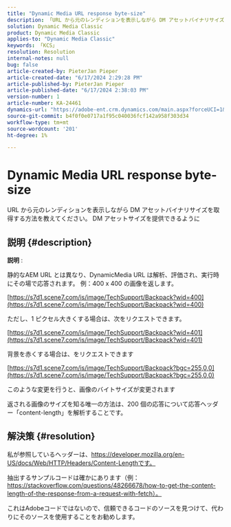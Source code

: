 ```yaml
---
title: "Dynamic Media URL response byte-size"
description: 「URL から元のレンディションを表示しながら DM アセットバイナリサイズを取得する方法を教えてください。 DM アセットサイズを提供できるように」
solution: Dynamic Media Classic
product: Dynamic Media Classic
applies-to: "Dynamic Media Classic"
keywords: 「KCS」
resolution: Resolution
internal-notes: null
bug: false
article-created-by: PieterJan Pieper
article-created-date: "6/17/2024 2:29:28 PM"
article-published-by: PieterJan Pieper
article-published-date: "6/17/2024 2:38:03 PM"
version-number: 1
article-number: KA-24461
dynamics-url: "https://adobe-ent.crm.dynamics.com/main.aspx?forceUCI=1&pagetype=entityrecord&etn=knowledgearticle&id=0e2507ff-b52c-ef11-840b-000d3a37eaf2"
source-git-commit: b4f0f0e0717a1f95c040036fcf142a958f303d34
workflow-type: tm+mt
source-wordcount: '201'
ht-degree: 1%

---
```


# Dynamic Media URL response byte-size


URL から元のレンディションを表示しながら DM アセットバイナリサイズを取得する方法を教えてください。 DM アセットサイズを提供できるように

## 説明 {#description}


<b>説明</b> :

静的なAEM URL とは異なり、DynamicMedia URL は解析、評価され、実行時にその場で応答されます。
例：400 x 400 の画像を返します。

[https://s7d1.scene7.com/is/image/TechSupport/Backpack?wid=400](https://s7d1.scene7.com/is/image/TechSupport/Backpack?wid=400)

ただし、1 ピクセル大きくする場合は、次をリクエストできます。

[https://s7d1.scene7.com/is/image/TechSupport/Backpack?wid=401](https://s7d1.scene7.com/is/image/TechSupport/Backpack?wid=401)

背景を赤くする場合は、をリクエストできます

[https://s7d1.scene7.com/is/image/TechSupport/Backpack?bgc=255,0,0](https://s7d1.scene7.com/is/image/TechSupport/Backpack?bgc=255,0,0)

このような変更を行うと、画像のバイトサイズが変更されます

返される画像のサイズを知る唯一の方法は、200 個の応答について応答ヘッダー「content-length」を解析することです。


## 解決策 {#resolution}


私が参照しているヘッダーは、https://developer.mozilla.org/en-US/docs/Web/HTTP/Headers/Content-Lengthです。

抽出するサンプルコードは確かにあります（例：https://stackoverflow.com/questions/48266678/how-to-get-the-content-length-of-the-response-from-a-request-with-fetch）。

これはAdobeコードではないので、信頼できるコードのソースを見つけて、代わりにそのソースを使用することをお勧めします。
